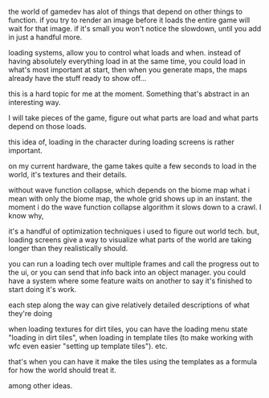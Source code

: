 the world of gamedev has alot of things that depend on other things to function. if you try to render an image before it loads the entire game will wait for that image. if it's small you won't notice the slowdown, until you add in just a handful more.

loading systems, allow you to control what loads and when. instead of having absolutely everything load in at the same time, you could load in what's most important at start, then when you generate maps, the maps already have the stuff ready to show off...

this is a hard topic for me at the moment. Something that's abstract in an interesting way. 

I will take pieces of the game, figure out what parts are load and what parts depend on those loads. 

this idea of, loading in the character during loading screens is rather important.


on my current hardware, the game takes quite a few seconds to load in the world, it's textures and their details.

without wave function collapse, which depends on the biome map
what i mean with only the biome map, the whole grid shows up in an instant. the moment i do the wave function collapse algorithm it slows down to a crawl. I know why, 

it's a handful of optimization techniques i used to figure out world tech. but, loading screens give a way to visualize what parts of the world are taking longer than they realistically should. 

you can run a loading tech over multiple frames and call the progress out to the ui, or you can send that info back into an object manager. you could have a system where some feature waits on another to say it's finished to start doing it's work.

each step along the way can give relatively detailed descriptions of what they're doing

when loading textures for dirt tiles, you can have the loading menu state "loading in dirt tiles", when loading in template tiles (to make working with wfc even easier "setting up template tiles"). etc. 

that's when you can have it make the tiles using the templates as a formula for how the world should treat it.


among other ideas.